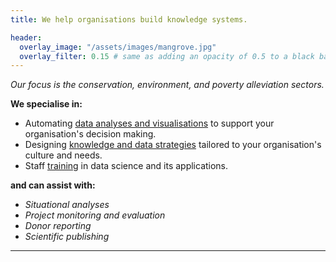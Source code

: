 ```yaml
---
title: We help organisations build knowledge systems.

header:
  overlay_image: "/assets/images/mangrove.jpg"
  overlay_filter: 0.15 # same as adding an opacity of 0.5 to a black background
---
```

 
*Our focus is the conservation, environment, and poverty alleviation sectors.*

**We specialise in:**

- Automating [data analyses and visualisations](analysis_visualisation.md) to support your organisation's decision making.
- Designing [knowledge and data strategies](knowledge.md) tailored to your organisation's culture and needs.
- Staff [training](training.md) in data science and its applications.

**and can assist with:**

- *Situational analyses*
- *Project monitoring and evaluation*
- *Donor reporting*
- *Scientific publishing*


----







